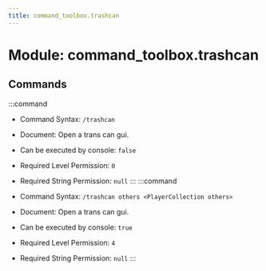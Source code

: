```yaml
---
title: command_toolbox.trashcan
---
```



# Module: command_toolbox.trashcan

## Commands
:::command
- Command Syntax: `/trashcan`
- Document:   Open a trans can gui.


- Can be executed by console: `false`
- Required Level Permission: `0`
- Required String Permission: `null`
:::
:::command
- Command Syntax: `/trashcan others <PlayerCollection others>`
- Document:   Open a trans can gui.


- Can be executed by console: `true`
- Required Level Permission: `4`
- Required String Permission: `null`
:::
